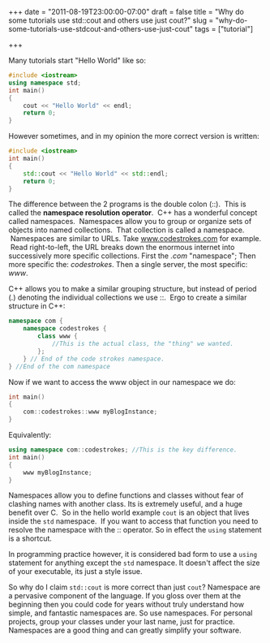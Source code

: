 +++
date = "2011-08-19T23:00:00-07:00"
draft = false
title = "Why do some tutorials use std::cout and others use just cout?"
slug = "why-do-some-tutorials-use-stdcout-and-others-use-just-cout"
tags = ["tutorial"]

+++
<!--more-->Many tutorials start "Hello World" like so:

```cpp
#include <iostream>
using namespace std;
int main()
{
    cout << "Hello World" << endl;
    return 0;
}
```

However sometimes, and in my opinion the more correct version is written:

```cpp
#include <iostream>
int main()
{
    std::cout << "Hello World" << std::endl;
    return 0;
}
```

The difference between the 2 programs is the double colon (::).  This is called the <strong>namespace resolution operator</strong>.  C++ has a wonderful concept called namespaces.  Namespaces allow you to group or organize sets of objects into named collections.  That collection is called a namespace.  Namespaces are similar to URLs. Take www.codestrokes.com for example.  Read right-to-left, the URL breaks down the enormous internet into successively more specific collections. First the<em> .com</em> "namespace"; Then more specific the: <em>codestrokes</em>. Then a single server, the most specific: <em>www</em>.

C++ allows you to make a similar grouping structure, but instead of period (.) denoting the individual collections we use ::.  Ergo to create a similar structure in C++:

```cpp
namespace com {
    namespace codestrokes {
        class www {
            //This is the actual class, the "thing" we wanted.
        };
    } // End of the code strokes namespace.
} //End of the com namespace
```

Now if we want to access the www object in our namespace we do:

```cpp
int main()
{
    com::codestrokes::www myBlogInstance;
}
```

Equivalently:

```cpp
using namespace com::codestrokes; //This is the key difference.
int main()
{
    www myBlogInstance;
}
```

Namespaces allow you to define functions and classes without fear of clashing names with another class. Its is extremely useful, and a huge benefit over C.  So in the hello world example <code>cout</code> is an object that lives inside the <code>std</code> namespace.  If you want to access that function you need to resolve the namespace with the :: operator. So in effect the <code>using</code> statement is a shortcut.

In programming practice however, it is considered bad form to use a <code>using</code> statement for anything except the <code>std</code> namespace. It doesn't affect the size of your executable, its just a style issue.

So why do I claim <code>std::cout</code> is more correct than just
<code>cout</code>? Namespace are a pervasive component of the language. If you
gloss over them at the beginning then you could code for years without truly
understand how simple, and fantastic namespaces are. So use namespaces. For
personal projects, group your classes under your last name, just for practice.
Namespaces are a good thing and can greatly simplify your software.
